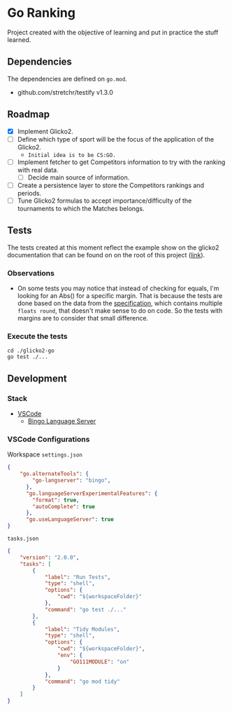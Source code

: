 # Go Ranking
Project created with the objective of learning and put in practice the stuff
learned.

## Dependencies
The dependencies are defined on `go.mod`.
- github.com/stretchr/testify v1.3.0

## Roadmap
- [X] Implement Glicko2.
- [ ] Define which type of sport will be the focus of the application of the
  Glicko2.
    - `Initial idea is to be CS:GO.`
- [ ] Implement fetcher to get Competitors information to try with the ranking
  with real data.
    - [ ] Decide main source of information.
- [ ] Create a persistence layer to store the Competitors rankings and periods.
- [ ] Tune Glicko2 formulas to accept importance/difficulty of the tournaments 
  to which the Matches belongs.

## Tests
The tests created at this moment reflect the example show on the glicko2 
documentation that can be found on on the root of 
this project ([link](./glicko2.pdf)).

### Observations
- On some tests you may notice that instead of checking for equals, I'm looking
  for an Abs() for a specific margin. That is because the tests are done based
  on the data from the [specification](./glicko2.pdf), which contains multiple
  `floats round`, that doesn't make sense to do on code. So the tests with 
  margins are to consider that small difference.

### Execute the tests
```
cd ./glicko2-go
go test ./...
```

## Development
### Stack
- [VSCode](https://code.visualstudio.com/)
    - [Bingo Language Server](https://github.com/saibing/bingo)
  
### VSCode Configurations
Workspace `settings.json`
```json
{
    "go.alternateTools": {
        "go-langserver": "bingo",
      },
      "go.languageServerExperimentalFeatures": {
        "format": true,
        "autoComplete": true
      },
      "go.useLanguageServer": true
}
```

`tasks.json`
```json
{
    "version": "2.0.0",
    "tasks": [
        {
            "label": "Run Tests",
            "type": "shell",
            "options": {
                "cwd": "${workspaceFolder}"
            },
            "command": "go test ./..."
        },
        {
            "label": "Tidy Modules",
            "type": "shell",
            "options": {
                "cwd": "${workspaceFolder}",
                "env": {
                    "GO111MODULE": "on"
                }
            },
            "command": "go mod tidy"
        }
    ]
}
```